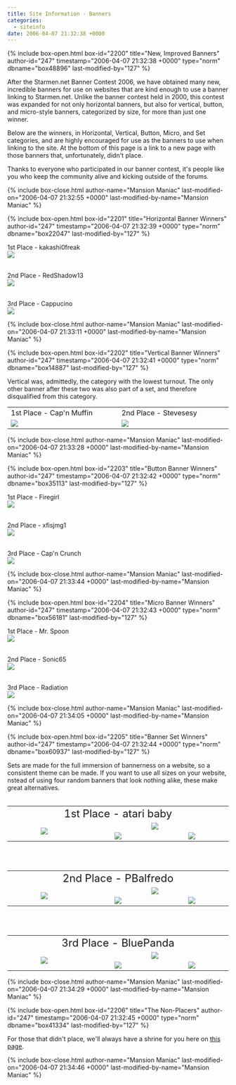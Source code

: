 ```yaml
---
title: Site Information - Banners
categories:
  - siteinfo
date: 2006-04-07 21:32:38 +0000
---
```

{% include box-open.html box-id="2200" title="New, Improved Banners" author-id="247" timestamp="2006-04-07 21:32:38 +0000" type="norm" dbname="box48896" last-modified-by="127" %}
<p>
After the Starmen.net Banner Contest 2006, we have obtained many new, incredible banners for use on websites that are kind enough to use a banner linking to Starmen.net.  Unlike the banner contest held in 2000, this contest was expanded for not only horizontal banners, but also for vertical, button, and micro-style banners, categorized by size, for more than just one winner.
</p>

<p>
Below are the winners, in Horizontal, Vertical, Button, Micro, and Set categories, and are highly encouraged for use as the banners to use when linking to the site.  At the bottom of this page is a link to a new page with those banners that, unfortunately, didn't place.
</p>

<p>Thanks to everyone who participated in our banner contest, it's people like you who keep the community alive and kicking outside of the forums.
</p>
{% include box-close.html author-name="Mansion Maniac" last-modified-on="2006-04-07 21:32:55 +0000" last-modified-by-name="Mansion Maniac" %}

{% include box-open.html box-id="2201" title="Horizontal Banner Winners" author-id="247" timestamp="2006-04-07 21:32:39 +0000" type="norm" dbname="box22047" last-modified-by="127" %}
<p>
1st Place - kakashi0freak<br />
<img src="http://starmen.net/siteinfo/banners/images/individual/kakashi0freak-horizontal.png" />
<br />
<br />
</p>

<p>
2nd Place - RedShadow13<br />
<img src="http://starmen.net/siteinfo/banners/images/individual/redshadow13-horizontal.gif" />
<br />
<br />
</p>

<p>
3rd Place - Cappucino<br />
<img src="http://starmen.net/siteinfo/banners/images/individual/cappucino-horizontal.png" />
</p>
{% include box-close.html author-name="Mansion Maniac" last-modified-on="2006-04-07 21:33:11 +0000" last-modified-by-name="Mansion Maniac" %}

{% include box-open.html box-id="2202" title="Vertical Banner Winners" author-id="247" timestamp="2006-04-07 21:32:41 +0000" type="norm" dbname="box14887" last-modified-by="127" %}
<p>
Vertical was, admittedly, the category with the lowest turnout.  The only other banner after these two was also part of a set, and therefore disqualified from this category.
</p>

<p>
<TABLE WIDTH="50%">
<TR>
<TD WIDTH="25%">1st Place - Cap'n Muffin</TD>
<TD WIDTH="25%">2nd Place - Stevesesy</TD>
</TR>
<TR>
<TD WIDTH="25%"><img src="http://starmen.net/siteinfo/banners/images/individual/capnmuffin-vertical.png" />
</TD>
<TD WIDTH="25%"><img src="http://starmen.net/siteinfo/banners/images/individual/stevesesy-vertical.png" /><BR />
</TD>
</TR>
</TABLE>
</p>
{% include box-close.html author-name="Mansion Maniac" last-modified-on="2006-04-07 21:33:28 +0000" last-modified-by-name="Mansion Maniac" %}

{% include box-open.html box-id="2203" title="Button Banner Winners" author-id="247" timestamp="2006-04-07 21:32:42 +0000" type="norm" dbname="box35113" last-modified-by="127" %}
<p>
1st Place - Firegirl<br />
<img src="http://starmen.net/siteinfo/banners/images/individual/firegirl-button.gif" />
<br />
<br />
</p>

<p>
2nd Place - xfisjmg1<br />
<img src="http://starmen.net/siteinfo/banners/images/individual/xfisjmg1-button.gif" />
<br />
<br />
</p>

<p>
3rd Place - Cap'n Crunch<br />
<img src="http://starmen.net/siteinfo/banners/images/individual/capncrunch-button.jpg" />
</p>
{% include box-close.html author-name="Mansion Maniac" last-modified-on="2006-04-07 21:33:44 +0000" last-modified-by-name="Mansion Maniac" %}

{% include box-open.html box-id="2204" title="Micro Banner Winners" author-id="247" timestamp="2006-04-07 21:32:43 +0000" type="norm" dbname="box56181" last-modified-by="127" %}
<p>
1st Place - Mr. Spoon<br />
<img src="http://starmen.net/siteinfo/banners/images/individual/mrspoon-micro.png" />
<br />
<br />
</p>

<p>
2nd Place - Sonic65<br />
<img src="http://starmen.net/siteinfo/banners/images/individual/sonic65-micro.png" />
<br />
<br />
</p>

<p>
3rd Place - Radiation<br />
<img src="http://starmen.net/siteinfo/banners/images/individual/radiation-micro.png" />
</p>
{% include box-close.html author-name="Mansion Maniac" last-modified-on="2006-04-07 21:34:05 +0000" last-modified-by-name="Mansion Maniac" %}

{% include box-open.html box-id="2205" title="Banner Set Winners" author-id="247" timestamp="2006-04-07 21:32:44 +0000" type="norm" dbname="box60937" last-modified-by="127" %}
<p>
Sets are made for the full immersion of bannerness on a website, so a consistent theme can be made.  If you want to use all sizes on your website, nstead of using four random banners that look nothing alike, these make great alternatives.<br /><br />
</p>

<p>
<table align="center">
<tr>
<td colspan="3" align="center">
<font size="5">1st Place - atari baby</font>
</td>
</tr>
<tr align="center">
<td align="center" rowspan="2" width="300">
<img src="http://starmen.net/siteinfo/banners/images/sets/ataribaby-vertical.png" />
</td>
<td align="center" valign="middle" colspan="2" width="300">
<img src="http://starmen.net/siteinfo/banners/images/sets/ataribaby-horizontal.png" /></td>
</tr>
<tr>
<td align="center" valign="middle" width="300">
<img src="http://starmen.net/siteinfo/banners/images/sets/ataribaby-button.png" />
</td>
<td align="center" valign="middle" width="300">
<img src="http://starmen.net/siteinfo/banners/images/sets/ataribaby-micro.png" /></td>
</tr>
</table>
<br /><br />
</p>

<p>
<table align="center">
<tr>
<td colspan="3" align="center">
<font size="5">2nd Place - PBalfredo</font>
</td>
</tr>
<tr align="center">
<td align="center" rowspan="2" width="300">
<img src="http://starmen.net/siteinfo/banners/images/sets/pbalfredo-vertical.gif" />
</td>
<td align="center" valign="middle" colspan="2" width="300">
<img src="http://starmen.net/siteinfo/banners/images/sets/pbalfredo-horizontal.gif" /></td>
</tr>
<tr>
<td align="center" valign="middle" width="300">
<img src="http://starmen.net/siteinfo/banners/images/sets/pbalfredo-button.gif" />
</td>
<td align="center" valign="middle" width="300">
<img src="http://starmen.net/siteinfo/banners/images/sets/pbalfredo-micro.gif" /></td>
</tr>
</table>
<br /><br />
</p>

<p>
<table align="center">
<tr>
<td colspan="3" align="center">
<font size="5">3rd Place - BluePanda</font>
</td>
</tr>
<tr align="center">
<td align="center" rowspan="2" width="300">
<img src="http://starmen.net/siteinfo/banners/images/sets/bluepanda-vertical.jpg" />
</td>
<td align="center" valign="middle" colspan="2" width="300">
<img src="http://starmen.net/siteinfo/banners/images/sets/bluepanda-horizontal.jpg" /></td>
</tr>
<tr>
<td align="center" valign="middle" width="300">
<img src="http://starmen.net/siteinfo/banners/images/sets/bluepanda-button.gif" />
</td>
<td align="center" valign="middle" width="300">
<img src="http://starmen.net/siteinfo/banners/images/sets/bluepanda-micro.gif" /></td>
</tr>
</table>
</p>
{% include box-close.html author-name="Mansion Maniac" last-modified-on="2006-04-07 21:34:29 +0000" last-modified-by-name="Mansion Maniac" %}

{% include box-open.html box-id="2206" title="The Non-Placers" author-id="247" timestamp="2006-04-07 21:32:45 +0000" type="norm" dbname="box41334" last-modified-by="127" %}
<p>
For those that didn't place, we'll always have a shrine for you here on <a href="http://starmen.net/siteinfo/banners/nonplacers.php">this page</a>.
</p>
{% include box-close.html author-name="Mansion Maniac" last-modified-on="2006-04-07 21:34:46 +0000" last-modified-by-name="Mansion Maniac" %}
